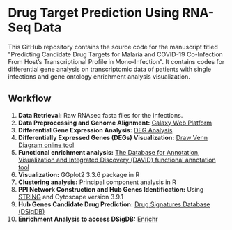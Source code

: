 # Drug Target Prediction Using RNA-Seq Data

This GitHub repository contains the source code for the manuscript titled "Predicting Candidate Drug Targets for Malaria and COVID-19 Co-Infection From Host’s Transcriptional Profile in Mono-Infection".  It contains codes for differential gene analysis on transcriptomic data of patients with single infections and gene ontology enrichment analysis visualization.


## Workflow
1. **Data Retrieval:** Raw RNAseq fasta files for the infections.
2. **Data Preprocessing and Genome Alignment:** [Galaxy Web Platform](https://usegalaxy.org/)
3. **Differential Gene Expression Analysis:** [DEG Analysis](https://github.com/ItunuIsewon/Drug-Target-Prediction-Using-RNA-Seq/blob/main/DESeq2%20RNA%20Seq%20analysis.Rmd)
4. **Differentially Expressed Genes (DEGs) Visualization:** [Draw Venn Diagram online tool](http://bioinformatics.psb.ugent.be/webtools/Venn/)
5. **Functional enrichment analysis:** [The Database for Annotation, Visualization and Integrated Discovery (DAVID) functional annotation tool ](https://david.ncifcrf.gov/tools.jsp)
6. **Visualization:** GGplot2 3.3.6 package in R
7. **Clustering analysis:** Principal component analysis in R
8. **PPI Network Construction and Hub Genes Identification:** Using [STRING](https://www.string-db.org/)   and Cytoscape version 3.9.1
9. **Hub Genes Candidate Drug Prediction:** [Drug Signatures Database (DSigDB)](https://dsigdb.tanlab.org/DSigDBv1.0/)
10. **Enrichment Analysis to access DSigDB:** [Enrichr](https://maayanlab.cloud/Enrichr/)
  
